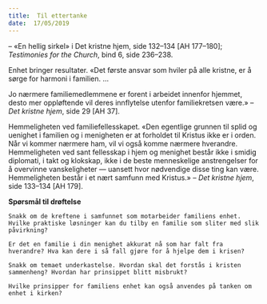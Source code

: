 ```yaml
---
title:  Til ettertanke
date:  17/05/2019
---
```


– «En hellig sirkel» i Det kristne hjem, side 132–134 [AH 177–180]; _Testimonies for the Church_, bind 6, side 236–238.

Enhet bringer resultater. «Det første ansvar som hviler på alle kristne, er å sørge for harmoni i familien. ...

Jo nærmere familiemedlemmene er forent i arbeidet innenfor hjemmet, desto mer oppløftende vil deres innflytelse utenfor familiekretsen være.» – _Det kristne hjem_, side 29 [AH 37].

Hemmeligheten ved familiefellesskapet. «Den egentlige grunnen til splid og uenighet i familien og i menigheten er at forholdet til Kristus ikke er i orden. Når vi kommer nærmere ham, vil vi også komme nærmere hverandre. Hemmeligheten ved sant fellesskap i hjem og menighet består ikke i smidig diplomati, i takt og klokskap, ikke i de beste menneskelige anstrengelser for å overvinne vanskeligheter — uansett hvor nødvendige disse ting kan være. Hemmeligheten består i et nært samfunn med Kristus.» – _Det kristne hjem_, side 133–134 [AH 179].

**Spørsmål til drøftelse**

`Snakk om de kreftene i samfunnet som motarbeider familiens enhet. Hvilke praktiske løsninger kan du tilby en familie som sliter med slik påvirkning?`

`Er det en familie i din menighet akkurat nå som har falt fra hverandre? Hva kan dere i så fall gjøre for å hjelpe dem i krisen?`

`Snakk om temaet underkastelse. Hvordan skal det forstås i kristen sammenheng? Hvordan har prinsippet blitt misbrukt?`

`Hvilke prinsipper for familiens enhet kan også anvendes på tanken om enhet i kirken?`